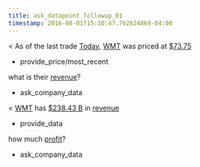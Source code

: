 ```yaml
---
title: ask_datapoint_followup_01
timestamp: 2016-08-01T15:10:47.762624869-04:00
---
```


< As of the last trade [Today](time/price_time), [WMT](ticker_symbol) was priced at [$73.75](currency/price)
* provide_price/most_recent

what is their [revenue](datapoint)?
* ask_company_data

< [WMT](ticker_symbol) has [$238.43 B](approximate_amount) in [revenue](datapoint)
* provide_data

how much [profit](datapoint)?
* ask_company_data
